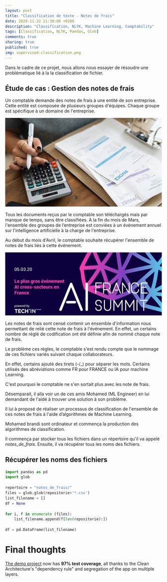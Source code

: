 ```yaml
---
layout: post
title: "Classification de texte - Notes de frais"
date: 2020-11-22 21:30:00 +0200
description: "Classification, NLTK, Machine Learning, Comptability"
tags: [Classification, NLTK, Pandas, Glob]
comments: true
sharing: true
published: true
img: supervised-classification.png
---
```



Dans le cadre de ce projet, nous allons nous essayer de résoudre une problématique lié à la la classification de fichier. 

## Étude de cas : Gestion des notes de frais

Un comptable demande des notes de frais à une entité de son entreprise. Cette entité est composée de plusieurs groupes d'équipes. Chaque groupe est spécifique à un domaine de l'entreprise. 

![](../assets/img/comptable.jpg)

Tous les documents reçus par le comptable son téléchargés mais par manque de temps, sans être classifiées. A la fin du mois de Mars, l'ensemble des groupes de l’entreprise est conviées à un événement annuel sur l'intelligence artificielle à la charge de l'entreprise. 

Au début du mois d'Avril, le comptable souhaite récupérer l'ensemble de notes de frais liés à cette événement. 

![](../assets/img/visuek-ai-france-summit.jpg)

Les notes de frais sont censé contenir un ensemble d'information nous permettant de relié cette note de frais à l'événement. En effet, un certains nombre de réglé de codification ont été définie afin de nommé chaque note de frais.

Le problème ces règles, le comptable s'est rendu compte que le nommage de ces fichiers variés suivant chaque collaborateurs.

En effet, certains ajouté des tirets (-/_) pour séparer les mots. Certains utilisés des abréviations comme FR pour FRANCE ou IA pour machine Learning.

C'est pourquoi le comptable ne s'en sortait plus avec les note de frais.   
  
Désemparait, il alla voir un de ces amis Mohamed (ML Engineer) en lui demandant de l'aidé à trouver une solution à son problème.

Il lui à proposé de réaliser un processus de classification de l'ensemble de ces notes de frais à l'aide d’algorithmes de Machine Learning.

Mohamed brandi sont ordinateur et commença la production des algorithmes de classification.

Il commença par stocker tous les fichiers dans un répertoire qu'il va appelé *notes_de_frais*. Ensuite, il va récupérer tous les noms des fichiers.

## Récupérer les noms des fichiers

```python
import pandas as pd
import glob

repertoire = "notes_de_frais/"
files = glob.glob(repositorie+'*.csv')
list_filename = []
df = None

for i, f in enumerate (files):
    list_filename.append(f[len(repositorie):])

df = pd.DataFrame(list_filename)
```

# Final thoughts

[The demo project](https://github.com/nalexn/clean-architecture-swiftui) now has **97% test coverage**, all thanks to the Clean Architecture's "dependency rule" and segregation of the app on multiple layers.